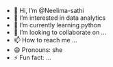 - 👋 Hi, I’m @Neelima-sathi
- 👀 I’m interested in data analytics
- 🌱 I’m currently learning python
- 💞️ I’m looking to collaborate on ...
- 📫 How to reach me ...
- 😄 Pronouns: she
- ⚡ Fun fact: ...

<!---
Neelima-sathi/Neelima-sathi is a ✨ special ✨ repository because its `README.md` (this file) appears on your GitHub profile.
You can click the Preview link to take a look at your changes.
--->
